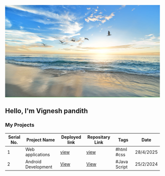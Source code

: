
 <img src="https://github.com/Vignesha0408/Vignesha0408/blob/main/Images/pic_2.png" width="600" height="300" alt="Banner GitHub">

  ## Hello, I'm Vignesh pandith
    

### My Projects 

| Serial No. | Project Name | Deployed link |Repositary Link | Tags | Date|
|---|---|---|---|---| --- |   
| 1 |Web applications|[view]( https://vignesha0408.github.io/cordova-android-app/)|[view](https://github.com/Vignesha0408/cordova-android-app/tree/main/html_collection)|#html #css |28/4/2025|
| 2 | Android Development | [View](  )| [View]( ) | #Java Script | 25/2/2024|


 
